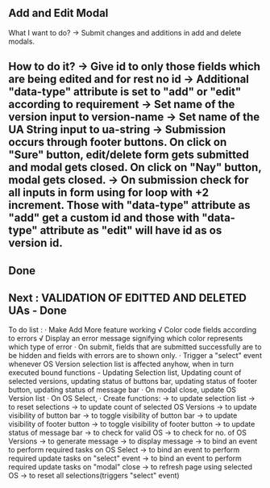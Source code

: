 Add and Edit Modal
--------------------
What I want to do?
-> Submit changes and additions in add and delete modals.

How to do it?
-> Give id to only those fields which are being edited and for rest no id
-> Additional "data-type" attribute is set to "add" or "edit" according to requirement
-> Set name of the version input to version-name
-> Set name of the UA String input to ua-string
-> Submission occurs through footer buttons. On click on "Sure" button, edit/delete form gets submitted and modal gets closed. On click on "Nay" button, modal gets closed.
-> On submission check for all inputs in form using for loop with +2 increment. Those with "data-type" attribute as "add" get a custom id and those with "data-type" attribute as "edit" will have id as os version id.
----------------------------------------
Done
----------------------------------------
Next :
VALIDATION OF EDITTED AND DELETED UAs - Done
----------------------------------------
To do list :
· Make Add More feature working
√ Color code fields according to errors
√ Display an error message signifying which color represents which type of error
· On submit, fields that are submitted successfully are to be hidden and fields with errors are to shown only.
· Trigger a "select" event whenever OS Version selection list is affected anyhow, when in turn executed bound functions - Updating Selection list, Updating count of selected versions, updating status of buttons bar, updating status of footer button, updating status of message bar
· On modal close, update OS Version list
· On OS Select, 
· Create functions:
 -> to update selection list
   -> to reset selections
 -> to update count of selected OS Versions
 -> to update visibility of button bar
   -> to toggle visibility of button bar
 -> to update visibility of footer button
   -> to toggle visibility of footer button
 -> to update status of message bar
   -> to check for valid OS
   -> to check for no. of OS Versions
   -> to generate message
   -> to display message
 -> to bind an event to perform required tasks on OS Select
 -> to bind an event to perform required update tasks on "select" event
 -> to bind an event to perform required update tasks on "modal" close
   -> to refresh page using selected OS
     -> to reset all selections(triggers "select" event)